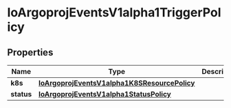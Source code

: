 
# IoArgoprojEventsV1alpha1TriggerPolicy

## Properties
Name | Type | Description | Notes
------------ | ------------- | ------------- | -------------
**k8s** | [**IoArgoprojEventsV1alpha1K8SResourcePolicy**](IoArgoprojEventsV1alpha1K8SResourcePolicy.md) |  |  [optional]
**status** | [**IoArgoprojEventsV1alpha1StatusPolicy**](IoArgoprojEventsV1alpha1StatusPolicy.md) |  |  [optional]



